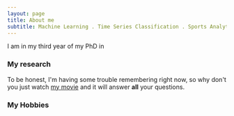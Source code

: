 ```yaml
---
layout: page
title: About me
subtitle: Machine Learning . Time Series Classification . Sports Analytics
---
```


I am in my third year of my PhD in 

### My research

To be honest, I'm having some trouble remembering right now, so why don't you just watch [my movie](https://en.wikipedia.org/wiki/The_Princess_Bride_%28film%29) and it will answer **all** your questions.

### My Hobbies
